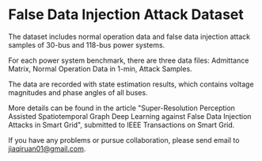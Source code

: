 # False Data Injection Attack Dataset
The dataset includes normal operation data and false data injection attack samples of 30-bus and 118-bus power systems.

For each power system benchmark, there are three data files: Admittance Matrix, Normal Operation Data in 1-min, Attack Samples.

The data are recorded with state estimation results, which contains voltage magnitudes and phase angles of all buses.

More details can be found in the article "Super-Resolution Perception Assisted Spatiotemporal Graph Deep Learning against False Data Injection Attacks in Smart Grid", submitted to IEEE Transactions on Smart Grid.

If you have any problems or pursue collaboration, please send email to jiaqiruan01@gmail.com.

